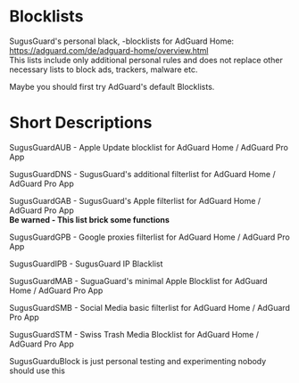 # Blocklists
SugusGuard's personal black, -blocklists for AdGuard Home: https://adguard.com/de/adguard-home/overview.html  
This lists include only additional personal rules and does not replace other necessary lists to block ads, trackers, malware etc.

Maybe you should first try AdGuard's default Blocklists.

# Short Descriptions

SugusGuardAUB - Apple Update blocklist for AdGuard Home / AdGuard Pro App

SugusGuardDNS - SugusGuard's additional filterlist for AdGuard Home / AdGuard Pro App

SugusGuardGAB - SugusGuard's Apple filterlist for AdGuard Home / AdGuard Pro App  
**Be warned - This list brick some functions**

SugusGuardGPB - Google proxies filterlist for AdGuard Home / AdGuard Pro App

SugusGuardIPB - SugusGuard IP Blacklist

SugusGuardMAB - SuguaGuard's minimal Apple Blocklist for AdGuard Home / AdGuard Pro App

SugusGuardSMB - Social Media basic filterlist for AdGuard Home / AdGuard Pro App

SugusGuardSTM - Swiss Trash Media Blocklist for AdGuard Home / AdGuard Pro App

SugusGuarduBlock is just personal testing and experimenting nobody should use this
